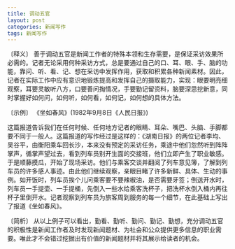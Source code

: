 ```yaml
---
title: 调动五官
layout: post
categories: 新闻写作
tags: 新闻写作
---
```


〔释义〕 善于调动五官是新闻工作者的特殊本领和生存需要，是保证采访效果所必需的。记者无论采用何种采访方式，总是要通过自己的口、耳、眼、手、脑的功能，靠问、听、看、记、想在采访中发挥作用，获取和积累各种新闻素材。因此，记者在实际工作中应有意识地锻炼提高和发挥自己的摄取能力，实现：眼要明亮细观察，耳要灵敏听八方，口要善问掏情况，手要勤记留资料，脑要深思挖新意，同时掌握好如何问，如何听，如何看，如何记，如何想的具体方法。

〔示例〕 《坐如春风》(1982年9月8日《人民日报》)

这篇报道告诉我们在任何时候、任何地方记者的眼睛、耳朵、嘴巴、头脑、手脚都要不同于一般人。这篇报道的写作经过是这样的：《湖南日报》的两位记者李均、吴谷平，由衡阳乘车回长沙，本来没有预定的采访任务，乘途中他们忽然听到阵阵掌声，循掌声望过去，看到列车员别开生面的交接班，他们立即产生了职业敏感。于是顺藤摸瓜，开始了现场采访。他们与乘客交谈并翻阅了列车意见簿，了解到列车员的许多感人事迹。由此他们继续观察，亲眼目睹了许多新鲜、具体、生动的事例。如开饭时，列车员挨个儿问乘客要不要辣椒油，是否需要牙签；倒送开水时，列车员一手提壶、一手提桶，先倒入一些水给乘客洗杯子，把洗杯水倒入桶内再往杯子里倒开水。记者观察到列车员为旅客周到服务的每一个细节，在此基础上写出了报道《坐如春风》。

〔简析〕 从以上例子可以看出，勤看、勤听、勤问、勤记、勤想，充分调动五官的积极性是新闻工作者及时发现新闻题材、为社会和公众提供更多信息的职业需要。唯此才不会错过挖掘出有价值的新闻题材并将其展示给读者的机会。 
